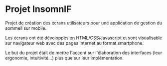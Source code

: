 # Projet InsomnIF

Projet de création des écrans utilisateurs pour une application de gestion du sommeil sur mobile.

Les écrans ont été développés en HTML/CSS/Javascript et sont visualisable sur navigateur web avec des pages internet au format smartphone.

Le but du projet était de mettre l'accent sur l'élaboration des interfaces (leur ergonomie, intuitivité...) plus que sur leur implémentation.
